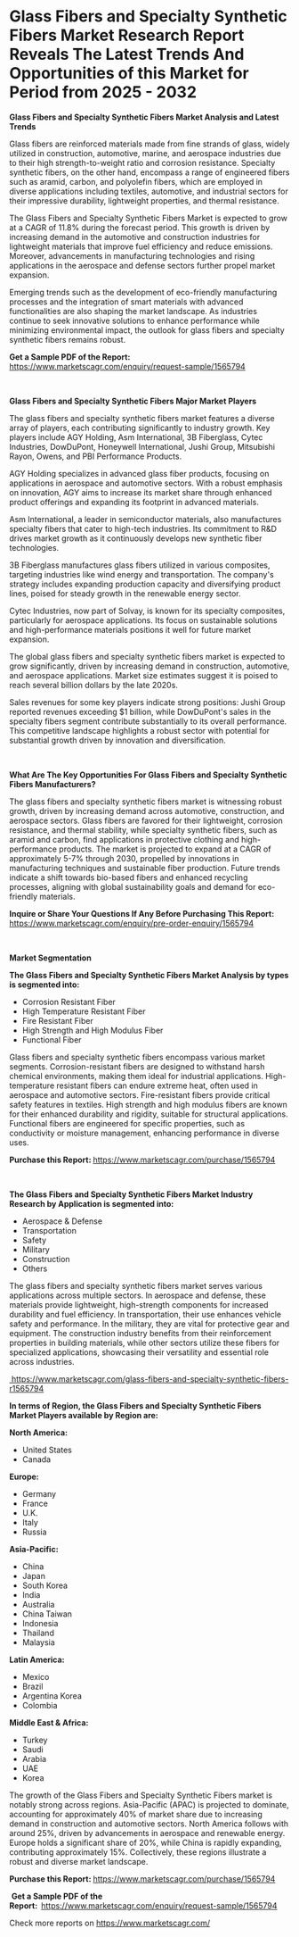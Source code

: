 <p><h1>Glass Fibers and Specialty Synthetic Fibers Market Research Report Reveals The Latest Trends And Opportunities of this Market for Period from 2025 - 2032</h1></p><p><strong>Glass Fibers and Specialty Synthetic Fibers Market Analysis and Latest Trends</strong></p>
<p><p>Glass fibers are reinforced materials made from fine strands of glass, widely utilized in construction, automotive, marine, and aerospace industries due to their high strength-to-weight ratio and corrosion resistance. Specialty synthetic fibers, on the other hand, encompass a range of engineered fibers such as aramid, carbon, and polyolefin fibers, which are employed in diverse applications including textiles, automotive, and industrial sectors for their impressive durability, lightweight properties, and thermal resistance.</p><p>The Glass Fibers and Specialty Synthetic Fibers Market is expected to grow at a CAGR of 11.8% during the forecast period. This growth is driven by increasing demand in the automotive and construction industries for lightweight materials that improve fuel efficiency and reduce emissions. Moreover, advancements in manufacturing technologies and rising applications in the aerospace and defense sectors further propel market expansion.</p><p>Emerging trends such as the development of eco-friendly manufacturing processes and the integration of smart materials with advanced functionalities are also shaping the market landscape. As industries continue to seek innovative solutions to enhance performance while minimizing environmental impact, the outlook for glass fibers and specialty synthetic fibers remains robust.</p></p>
<p><strong>Get a Sample PDF of the Report:&nbsp;</strong> <a href="https://www.marketscagr.com/enquiry/request-sample/1565794?utm_campaign=2116&utm_medium=2&utm_source=Github&utm_content=ia&utm_term=04042025&utm_id=glass-fibers-and-specialty-synthetic-fibers">https://www.marketscagr.com/enquiry/request-sample/1565794</a></p>
<p>&nbsp;</p>
<p><strong>Glass Fibers and Specialty Synthetic Fibers Major Market Players</strong></p>
<p><p>The glass fibers and specialty synthetic fibers market features a diverse array of players, each contributing significantly to industry growth. Key players include AGY Holding, Asm International, 3B Fiberglass, Cytec Industries, DowDuPont, Honeywell International, Jushi Group, Mitsubishi Rayon, Owens, and PBI Performance Products. </p><p>AGY Holding specializes in advanced glass fiber products, focusing on applications in aerospace and automotive sectors. With a robust emphasis on innovation, AGY aims to increase its market share through enhanced product offerings and expanding its footprint in advanced materials.</p><p>Asm International, a leader in semiconductor materials, also manufactures specialty fibers that cater to high-tech industries. Its commitment to R&D drives market growth as it continuously develops new synthetic fiber technologies.</p><p>3B Fiberglass manufactures glass fibers utilized in various composites, targeting industries like wind energy and transportation. The company's strategy includes expanding production capacity and diversifying product lines, poised for steady growth in the renewable energy sector.</p><p>Cytec Industries, now part of Solvay, is known for its specialty composites, particularly for aerospace applications. Its focus on sustainable solutions and high-performance materials positions it well for future market expansion.</p><p>The global glass fibers and specialty synthetic fibers market is expected to grow significantly, driven by increasing demand in construction, automotive, and aerospace applications. Market size estimates suggest it is poised to reach several billion dollars by the late 2020s.</p><p>Sales revenues for some key players indicate strong positions: Jushi Group reported revenues exceeding $1 billion, while DowDuPont's sales in the specialty fibers segment contribute substantially to its overall performance. This competitive landscape highlights a robust sector with potential for substantial growth driven by innovation and diversification.</p></p>
<p>&nbsp;</p>
<p><strong>What Are The Key Opportunities For Glass Fibers and Specialty Synthetic Fibers Manufacturers?</strong></p>
<p><p>The glass fibers and specialty synthetic fibers market is witnessing robust growth, driven by increasing demand across automotive, construction, and aerospace sectors. Glass fibers are favored for their lightweight, corrosion resistance, and thermal stability, while specialty synthetic fibers, such as aramid and carbon, find applications in protective clothing and high-performance products. The market is projected to expand at a CAGR of approximately 5-7% through 2030, propelled by innovations in manufacturing techniques and sustainable fiber production. Future trends indicate a shift towards bio-based fibers and enhanced recycling processes, aligning with global sustainability goals and demand for eco-friendly materials.</p></p>
<p><strong>Inquire or Share Your Questions If Any Before Purchasing This Report:</strong> <a href="https://www.marketscagr.com/enquiry/pre-order-enquiry/1565794?utm_campaign=2116&utm_medium=2&utm_source=Github&utm_content=ia&utm_term=04042025&utm_id=glass-fibers-and-specialty-synthetic-fibers">https://www.marketscagr.com/enquiry/pre-order-enquiry/1565794</a></p>
<p>&nbsp;</p>
<p><strong>Market Segmentation</strong></p>
<p><strong>The Glass Fibers and Specialty Synthetic Fibers Market Analysis by types is segmented into:</strong></p>
<p><ul><li>Corrosion Resistant Fiber</li><li>High Temperature Resistant Fiber</li><li>Fire Resistant Fiber</li><li>High Strength and High Modulus Fiber</li><li>Functional Fiber</li></ul></p>
<p><p>Glass fibers and specialty synthetic fibers encompass various market segments. Corrosion-resistant fibers are designed to withstand harsh chemical environments, making them ideal for industrial applications. High-temperature resistant fibers can endure extreme heat, often used in aerospace and automotive sectors. Fire-resistant fibers provide critical safety features in textiles. High strength and high modulus fibers are known for their enhanced durability and rigidity, suitable for structural applications. Functional fibers are engineered for specific properties, such as conductivity or moisture management, enhancing performance in diverse uses.</p></p>
<p><strong>Purchase this Report:&nbsp;</strong><a href="https://www.marketscagr.com/purchase/1565794?utm_campaign=2116&utm_medium=2&utm_source=Github&utm_content=ia&utm_term=04042025&utm_id=glass-fibers-and-specialty-synthetic-fibers">https://www.marketscagr.com/purchase/1565794</a></p>
<p>&nbsp;</p>
<p><strong>The Glass Fibers and Specialty Synthetic Fibers Market Industry Research by Application is segmented into:</strong></p>
<p><ul><li>Aerospace & Defense</li><li>Transportation</li><li>Safety</li><li>Military</li><li>Construction</li><li>Others</li></ul></p>
<p><p>The glass fibers and specialty synthetic fibers market serves various applications across multiple sectors. In aerospace and defense, these materials provide lightweight, high-strength components for increased durability and fuel efficiency. In transportation, their use enhances vehicle safety and performance. In the military, they are vital for protective gear and equipment. The construction industry benefits from their reinforcement properties in building materials, while other sectors utilize these fibers for specialized applications, showcasing their versatility and essential role across industries.</p></p>
<p><a href="https://www.marketscagr.com/glass-fibers-and-specialty-synthetic-fibers-r1565794?utm_campaign=2116&utm_medium=2&utm_source=Github&utm_content=ia&utm_term=04042025&utm_id=glass-fibers-and-specialty-synthetic-fibers">&nbsp;https://www.marketscagr.com/glass-fibers-and-specialty-synthetic-fibers-r1565794</a></p>
<p><strong>In terms of Region, the Glass Fibers and Specialty Synthetic Fibers Market Players available by Region are:</strong></p>
<p>
    <p> <strong> North America: </strong>
        <ul>
            <li>United States</li>
            <li>Canada</li>
        </ul>
        </p> 
    <p> <strong> Europe: </strong>
        <ul>
            <li>Germany</li>
            <li>France</li>
            <li>U.K.</li>
            <li>Italy</li>
            <li>Russia</li>
        </ul>
        </p> 
    <p> <strong> Asia-Pacific: </strong>
        <ul>
            <li>China</li>
            <li>Japan</li>
            <li>South Korea</li>
            <li>India</li>
            <li>Australia</li>
            <li>China Taiwan</li>
            <li>Indonesia</li>
            <li>Thailand</li>
            <li>Malaysia</li>
        </ul>
        </p> 
    <p> <strong> Latin America: </strong>
        <ul>
            <li>Mexico</li>
            <li>Brazil</li>
            <li>Argentina Korea</li>
            <li>Colombia</li>
        </ul>
        </p> 
    <p> <strong> Middle East & Africa: </strong>
        <ul>
            <li>Turkey</li>
            <li>Saudi</li>
            <li>Arabia</li>
            <li>UAE</li>
            <li>Korea</li>
        </ul>
    </p>
    </p>
<p><p>The growth of the Glass Fibers and Specialty Synthetic Fibers market is notably strong across regions. Asia-Pacific (APAC) is projected to dominate, accounting for approximately 40% of market share due to increasing demand in construction and automotive sectors. North America follows with around 25%, driven by advancements in aerospace and renewable energy. Europe holds a significant share of 20%, while China is rapidly expanding, contributing approximately 15%. Collectively, these regions illustrate a robust and diverse market landscape.</p></p>
<p><strong>Purchase this Report: </strong><a href="https://www.marketscagr.com/purchase/1565794?utm_campaign=2116&utm_medium=2&utm_source=Github&utm_content=ia&utm_term=04042025&utm_id=glass-fibers-and-specialty-synthetic-fibers">https://www.marketscagr.com/purchase/1565794</a></p>
<p>&nbsp;<strong>Get a Sample PDF of the Report:&nbsp;&nbsp;</strong><a href="https://www.marketscagr.com/enquiry/request-sample/1565794?utm_campaign=2116&utm_medium=2&utm_source=Github&utm_content=ia&utm_term=04042025&utm_id=glass-fibers-and-specialty-synthetic-fibers">https://www.marketscagr.com/enquiry/request-sample/1565794</a></p>
<p><strong></strong></p>
<p>Check more reports on <a href="https://www.marketscagr.com/?utm_campaign=2116&utm_medium=2&utm_source=Github&utm_content=ia&utm_term=04042025&utm_id=glass-fibers-and-specialty-synthetic-fibers">https://www.marketscagr.com/</a></p>